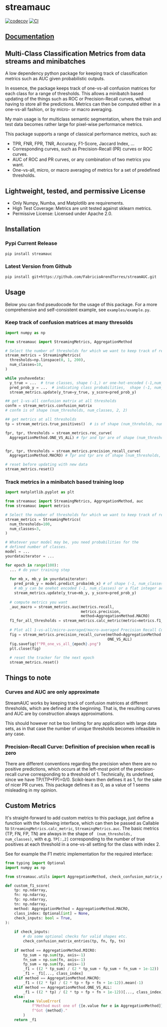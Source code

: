 # streamauc

[![codecov](https://codecov.io/gh/FabricioArendTorres/streamAUC/branch/main/graph/badge.svg?token=streamAUC_token_here)](https://codecov.io/gh/FabricioArendTorres/streamAUC)
[![CI](https://github.com/FabricioArendTorres/streamAUC/actions/workflows/main.yml/badge.svg)](https://github.com/FabricioArendTorres/streamAUC/actions/workflows/main.yml)

## [Documentation](https://fabricioarendtorres.github.io/streamAUC/)

## Multi-Class Classification Metrics from data streams and minibatches

A low dependency python package for keeping track of classification metrics 
such as AUC given probabilistic outputs.

In essence, the package keeps track of one-vs-all confusion matrices for each 
class for a range of thresholds. 
This allows a minibatch based updating of the things such as ROC or 
Precision-Recall curves, without having to store all the predictions.
Metrics can then be computed either in a one-vs-all fashion, or by micro- 
or macro averaging.

My main usage is for multiclass semantic segmentation, where the train and 
test data becomes rather large for pixel-wise performance metrics.

This package supports a range of classical performance metrics, such as:
- TPR, FNR, FPR, TNR, Accuracy, F1-Score, Jaccard Index, ...
- Corresponding curves, such as Precision-Recall (PR) curves or ROC curves.
- AUC of ROC and PR curves, or any combination of two metrics you want.
- One-vs-all, micro, or macro averaging of metrics for a set of predefined 
  thresholds.

## Lightweight, tested, and permissive License

- Only Numpy, Numba, and Matplotlib are requirements.
- High Test Coverage: Metrics are unit tested against sklearn metrics.
- Permissive License: Licensed under Apache 2.0.

## Installation

### Pypi Current Release
```bash
pip install streamauc
```

### Latest Version from Github
```bash
pip install git+https://github.com/FabricioArendTorres/streamAUC.git
```


## Usage
Below you can find pseudocode for the usage of this package.
For a more comprehensive and self-consistent example, see `examples/example.py`.

### Keep track of confusion matrices at many thresolds

```py
import numpy as np

from streamauc import StreamingMetrics, AggregationMethod

# Select the number of thresholds for which we want to keep track of results.
stream_metrics = StreamingMetrics(
  thresholds=np.linspace(0, 1, 200),
  num_classes=10,
)

while youhavedata:
  y_true = ...  # true classes, shape (-1,) or one-hot-encoded (-1,num_classes)
  pred_prob_y = ...  # indicating class probabilities,  shape (-1, num_classes), 
  stream_metrics.update(y_true=y_true, y_score=pred_prob_y)

## get 1-vs-all confusion matrix at all thresholds
confm = stream_metrics.confusion_matrix 
# confm is of shape (num_thresholds, num_classes, 2, 2)

## get metrics at all thresholds
tp = stream_metrics.true_positives()  # is of shape (num_threholds, num_classes)

fpr, tpr, thresholds = stream_metrics.roc_curve(
  AggregationMethod.ONE_VS_ALL) # fpr and tpr are of shape (num_thresholds, num_classes)


fpr, tpr, thresholds = stream_metrics.precision_recall_curve(
  AggregationMethod.MACRO) # fpr and tpr are of shape (num_thresholds, )

# reset before updating with new data
stream_metrics.reset()

```

### Track metrics in a minibatch based training loop
```py
import matplotlib.pyplot as plt

from streamauc import StreamingMetrics, AggregationMethod, auc
from streamauc import metrics

# Select the number of thresholds for which we want to keep track of results.
stream_metrics = StreamingMetrics(
  num_thresholds=100,
  num_classes=3,
)

# Whatever your model may be, you need probabilities for the 
# defined number of classes.
model = ...
yourdataiterator = ...

for epoch in range(100):
  ... # do your training step
  
  for mb_x, mb_y in yourdataiterator:
    pred_prob_y = model.predict_proba(mb_x) # of shape (-1, num_classes)
    # mb_y can be onehot encoded (-1, num_classes) or a flat integer array (-1,)
    stream_metrics.update(y_true=mb_y, y_score=pred_prob_y)
  
  # compute metrics you want
  _auc_macro = stream_metrics.auc(metrics.recall,
                                  metrics.precision,
                                  method=AggregationMethod.MACRO)
  f1_for_all_thresholds = stream_metrics.calc_metric(metric=metrics.f1_score)
  
  # Plot all 1-vs-all/micro-averaged/macro-averaged Precision Recall Curves
  fig = stream_metrics.precision_recall_curve(method=AggregationMethod.
                                              ONE_VS_ALL)
  fig.savefig(f"PR_one_vs_all_{epoch}.png")
  plt.close(fig)
  
  # reset the tracker for the next epoch 
  stream_metrics.reset()
```




## Things to note

### Curves and AUC are only approximate
StreamAUC works by keeping track of confusion matrices at different 
thresholds, which are defined at the beginning. That is, the resulting 
curves and AUC are by construction always approximations.

This should however not be too limiting for any application with large data 
sets, as in that case the number of unique thresholds becomes infeasible in 
any case.

### Precision-Recall Curve: Definition of precision when recall is zero
There are different conventions regarding the precision when there are no 
positive predictions, which occurs at the left-most point of the 
precision-recall curve corresponding to a threshold of 1. 
Technically, its undefined, since we have TP/(TP+FP)=0/0. 
Scikit-learn then defines it as 1, for the sake of nicer PR curves.
This package defines it as 0, as a value of 1 seems misleading in my opinion.

## Custom Metrics
It's straight-forward to add custom metrics to this package, just define a 
function with the following interface, which can then be passed as Callable to 
`StreamingMetrics.calc_metric`,  `StreamingMetrics.auc`.
The basic metrics (TP, FN, FP, TN) are always in the shape of `
(num_thresholds, num_classes)`, with e.g. `TP[:,2]` corresponding to the 
number of true positives at each threshold in a one-vs-all setting for the 
class with index 2.

See for example the F1 metric implementation for the required interface:
```python
from typing import Optional
import numpy as np

from streamauc.utils import AggregationMethod, check_confusion_matrix_entries

def custom_f1_score(
    tp: np.ndarray,
    fn: np.ndarray,
    fp: np.ndarray,
    tn: np.ndarray,
    method: AggregationMethod = AggregationMethod.MACRO,
    class_index: Optional[int] = None,
    check_inputs: bool = True,
):  
    
    if check_inputs:
        # do some optional checks for valid shapes etc.
        check_confusion_matrix_entries(tp, fn, fp, tn)
        
    if method == AggregationMethod.MICRO:
        tp_sum = np.sum(tp, axis=-1)
        fn_sum = np.sum(fn, axis=-1)
        fp_sum = np.sum(fp, axis=-1)
        _f1 = ((2 * tp_sum) / (2 * tp_sum + fp_sum + fn_sum + 1e-12))
        _f1 = _f1[..., class_index]
    elif method == AggregationMethod.MACRO:
        _f1 = ((2 * tp) / (2 * tp + fp + fn + 1e-12)).mean(-1)
    elif method == AggregationMethod.ONE_VS_ALL:
        _f1 = ((2 * tp) / (2 * tp + fp + fn + 1e-12))[..., class_index]
    else:
        raise ValueError(
            f"Method must one of {[e.value for e in AggregationMethod]}. "
            f"Got {method}."
        )
    return _f1
```



